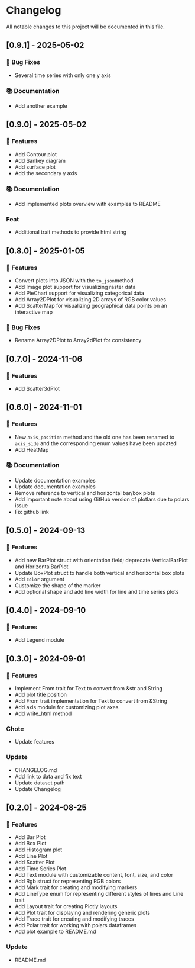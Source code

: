 # Changelog

All notable changes to this project will be documented in this file.

## [0.9.1] - 2025-05-02

### 🐛 Bug Fixes

- Several time series with only one y axis

### 📚 Documentation

- Add another example

## [0.9.0] - 2025-05-02

### 🚀 Features

- Add Contour plot
- Add Sankey diagram
- Add surface plot
- Add the secondary y axis

### 📚 Documentation

- Add implemented plots overview with examples to README

### Feat

- Additional trait methods to provide html string

## [0.8.0] - 2025-01-05

### 🚀 Features

- Convert plots into JSON with the `to_json`method
- Add Image plot support for visualizing raster data
- Add PieChart support for visualizing categorical data
- Add Array2DPlot for visualizing 2D arrays of RGB color values
- Add ScatterMap for visualizing geographical data points on an interactive map

### 🐛 Bug Fixes

- Rename Array2DPlot to Array2dPlot for consistency

## [0.7.0] - 2024-11-06

### 🚀 Features

- Add Scatter3dPlot

## [0.6.0] - 2024-11-01

### 🚀 Features

- New `axis_position` method and the old one has been renamed to `axis_side` and the corresponding enum values have been updated
- Add HeatMap

### 📚 Documentation

- Update documentation examples
- Update documentation examples
- Remove reference to vertical and horizontal bar/box plots
- Add important note about using GitHub version of plotlars due to polars issue
- Fix github link

## [0.5.0] - 2024-09-13

### 🚀 Features

- Add new BarPlot struct with orientation field; deprecate VerticalBarPlot and HorizontalBarPlot
- Update BoxPlot struct to handle both vertical and horizontal box plots
- Add `color` argument
- Customize the shape of the marker
- Add optional shape and add line width for line and time series plots

## [0.4.0] - 2024-09-10

### 🚀 Features

- Add Legend module

## [0.3.0] - 2024-09-01

### 🚀 Features

- Implement From trait for Text to convert from &str and String
- Add plot title position
- Add From trait implementation for Text to convert from &String
- Add axis module for customizing plot axes
- Add write_html method

### Chote

- Update features

### Update

- CHANGELOG.md
- Add link to data and fix text
- Update dataset path
- Update Changelog

## [0.2.0] - 2024-08-25

### 🚀 Features

- Add Bar Plot
- Add Box Plot
- Add Histogram plot
- Add Line Plot
- Add Scatter Plot
- Add Time Series Plot
- Add Text module with customizable content, font, size, and color
- Add Rgb struct for representing RGB colors
- Add Mark trait for creating and modifying markers
- Add LineType enum for representing different styles of lines and Line trait
- Add Layout trait for creating Plotly layouts
- Add Plot trait for displaying and rendering generic plots
- Add Trace trait for creating and modifying traces
- Add Polar trait for working with polars dataframes
- Add plot example to README.md

### Update

- README.md

<!-- generated by git-cliff -->
